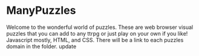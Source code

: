 # ManyPuzzles
Welcome to the wonderful world of puzzles.
These are web browser visual puzzles that you can add to any ttrpg or just play on your own if you like!
Javascript mostly, HTML, and CSS.
There will be a link to each puzzles domain in the folder.
update
